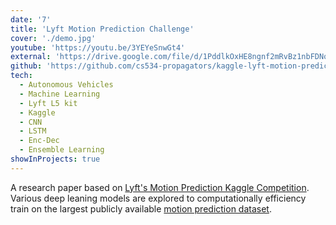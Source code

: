 ```yaml
---
date: '7'
title: 'Lyft Motion Prediction Challenge'
cover: './demo.jpg'
youtube: 'https://youtu.be/3YEYeSnwGt4'
external: 'https://drive.google.com/file/d/1PddlkOxHE8ngnf2mRvBz1nbFDNou2SUj/view?usp=sharing'
github: 'https://github.com/cs534-propagators/kaggle-lyft-motion-prediction'
tech:
  - Autonomous Vehicles
  - Machine Learning
  - Lyft L5 kit
  - Kaggle
  - CNN
  - LSTM
  - Enc-Dec
  - Ensemble Learning
showInProjects: true
---
```


A research paper based on [Lyft's Motion Prediction Kaggle Competition](https://www.kaggle.com/c/lyft-motion-prediction-autonomous-vehicles/overview). Various deep leaning models are explored to computationally efficiency train on the largest publicly available [motion prediction dataset](https://self-driving.lyft.com/level5/data/).
